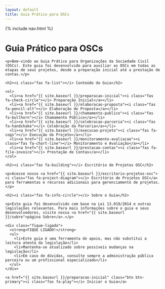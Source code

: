 ```yaml
---
layout: default
title: Guia Prático para OSCs
---
```


<link rel="stylesheet" href="{{ site.font_awesome_url }}">

<div class="main-content-wrapper">
  <nav class="side-nav">
    {% include nav.html %}
  </nav>
  <div class="main-content">
    <h1><i class="fas fa-book"></i> Guia Prático para OSCs</h1>

    <p>Bem-vindo ao Guia Prático para Organizações da Sociedade Civil (OSCs). Este guia foi desenvolvido para auxiliar as OSCs em todas as etapas de seus projetos, desde a preparação inicial até a prestação de contas.</p>

    <h2><i class="fas fa-list"></i> Conteúdo do Guia</h2>

    <ol>
      <li><a href="{{ site.baseurl }}/preparacao-inicial"><i class="fas fa-check-circle"></i> Preparação Inicial</a></li>
      <li><a href="{{ site.baseurl }}/elaboracao-proposta"><i class="fas fa-pencil-alt"></i> Elaboração de Proposta</a></li>
      <li><a href="{{ site.baseurl }}/chamamento-publico"><i class="fas fa-bullhorn"></i> Chamamento Público</a></li>
      <li><a href="{{ site.baseurl }}/celebracao-parceria"><i class="fas fa-handshake"></i> Celebração da Parceria</a></li>
      <li><a href="{{ site.baseurl }}/execucao-projeto"><i class="fas fa-cogs"></i> Execução do Projeto</a></li>
      <li><a href="{{ site.baseurl }}/monitoramento-avaliacao"><i class="fas fa-chart-line"></i> Monitoramento e Avaliação</a></li>
      <li><a href="{{ site.baseurl }}/prestacao-contas"><i class="fas fa-file-invoice"></i> Prestação de Contas</a></li>
    </ol>

    <h2><i class="fas fa-building"></i> Escritório de Projetos OSC</h2>

    <p>Acesse nosso <a href="{{ site.baseurl }}/escritorio-projetos-osc"><i class="fas fa-project-diagram"></i> Escritório de Projetos OSC</a> para ferramentas e recursos adicionais para gerenciamento de projetos.</p>

    <h2><i class="fas fa-info-circle"></i> Sobre o Guia</h2>

    <p>Este guia foi desenvolvido com base na Lei 13.019/2014 e outras legislações relevantes. Para mais informações sobre o guia e seus desenvolvedores, visite nossa <a href="{{ site.baseurl }}/sobre">página Sobre</a>.</p>

    <div class="fique-ligado">
      <strong>FIQUE LIGADO!</strong> 
      <ul>
        <li>Este guia é uma ferramenta de apoio, mas não substitui a leitura atenta da legislação</li>
        <li>Mantenha-se atualizado sobre possíveis mudanças na legislação</li>
        <li>Em caso de dúvidas, consulte sempre a administração pública parceira ou um profissional especializado</li>
      </ul>
    </div>

    <a href="{{ site.baseurl }}/preparacao-inicial" class="btn btn-primary"><i class="fas fa-play"></i> Iniciar o Guia</a>
  </div>
</div>
